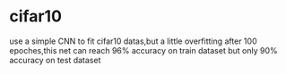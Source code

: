 # cifar10
use a simple CNN to fit cifar10 datas,but a little overfitting 
after 100 epoches,this net can reach 96% accuracy on train dataset but only 90% accuracy on test dataset
